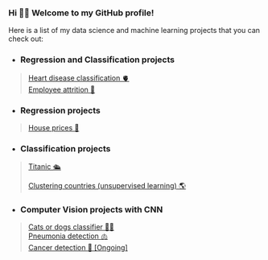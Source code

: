 ### Hi :wave:🙂 Welcome to my GitHub profile! 

Here is a list of my data science and machine learning projects that you can check out: 

* ### Regression and Classification projects
> 
> [Heart disease classification 🫀](https://github.com/noursan/heart_disease_classification/blob/main/README.md)   
> [Employee attrition 👤](https://github.com/noursan/employee_attrition/blob/main/README.md)   

* ### Regression projects
> 
> [House prices 🏡](https://github.com/noursan/houseprices/blob/main/README.md) 

* ### Classification projects
> 
> [Titanic 🛳️](https://github.com/noursan/titanic/blob/main/README.md)
> 
> [Clustering countries (unsupervised learning) 🌎](https://github.com/noursan/clustering_countries/blob/main/README.md)

* ### Computer Vision projects with CNN
> 
> [Cats or dogs classifier 🐶🐱](https://github.com/noursan/cats_or_dogs/blob/main/README.md)  
> [Pneumonia detection 🫁](https://github.com/noursan/pneumonia_detection/blob/main/README.md)  
> [Cancer detection 🧬 [Ongoing]](https://github.com/noursan/cancer_detection/blob/main/README.md)


<!--
**noursan/noursan** is a ✨ _special_ ✨ repository because its `README.md` (this file) appears on your GitHub profile.

Here are some ideas to get you started:

- 🔭 I’m currently working on ...
- 🌱 I’m currently learning ...
- 👯 I’m looking to collaborate on ...
- 🤔 I’m looking for help with ...
- 💬 Ask me about ...
- 📫 How to reach me: ...
- 😄 Pronouns: ...
- ⚡ Fun fact: ...
-->

